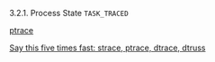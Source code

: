 3.2.1. Process State  `TASK_TRACED`

[ptrace](https://en.wikipedia.org/wiki/Ptrace)

[Say this five times fast: strace, ptrace, dtrace, dtruss](https://dev.to/captainsafia/say-this-five-times-fast-strace-ptrace-dtrace-dtruss-3e1b)